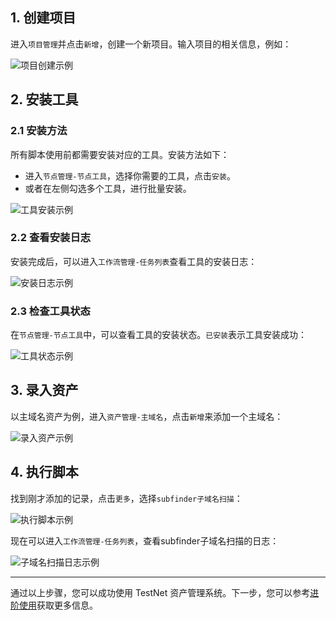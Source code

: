## 1. 创建项目

进入`项目管理`并点击`新增`，创建一个新项目。输入项目的相关信息，例如：

![项目创建示例](https://github.com/user-attachments/assets/5f93b903-d0ef-4516-ab49-39688f2e020d)

## 2. 安装工具

### 2.1 安装方法

所有脚本使用前都需要安装对应的工具。安装方法如下：

- 进入`节点管理-节点工具`，选择你需要的工具，点击`安装`。
- 或者在左侧勾选多个工具，进行批量安装。

![工具安装示例](https://github.com/user-attachments/assets/827eba79-a03d-4fe1-ab67-ababe3b5cbb0)

### 2.2 查看安装日志

安装完成后，可以进入`工作流管理-任务列表`查看工具的安装日志：

![安装日志示例](https://github.com/user-attachments/assets/636a7ab1-7943-498f-9803-74da6be79994)


### 2.3 检查工具状态

在`节点管理-节点工具`中，可以查看工具的安装状态。`已安装`表示工具安装成功：

![工具状态示例](https://github.com/user-attachments/assets/426a8b71-fac4-472a-b3ad-25be57066e74)

## 3. 录入资产

以主域名资产为例，进入`资产管理-主域名`，点击`新增`来添加一个主域名：

![录入资产示例](https://github.com/user-attachments/assets/c09d1144-417a-41ff-8516-4564212333e3)

## 4. 执行脚本

找到刚才添加的记录，点击`更多`，选择`subfinder子域名扫描`：

![执行脚本示例](https://github.com/user-attachments/assets/4c54c338-9c96-425d-a972-9c4870597b48)

现在可以进入`工作流管理-任务列表`，查看subfinder子域名扫描的日志：

![子域名扫描日志示例](https://github.com/user-attachments/assets/da5b1cb5-a7c3-4074-8a90-205c1b5e0db6)

---

通过以上步骤，您可以成功使用 TestNet 资产管理系统。下一步，您可以参考[进阶使用](/guide/进阶使用)获取更多信息。
